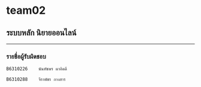 # team02
## ระบบหลัก นิยายออนไลน์

<hr/>

### รายชื่อผู้รับผิดชอบ

```
B6310226    นันทัชพร ผาอิดดี
```
```
B6310288    จีราพัชร กางสาร
```
